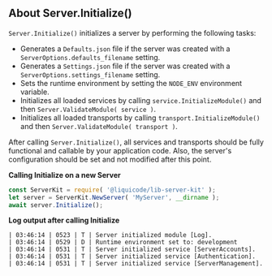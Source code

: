 
About Server.Initialize()
---------------------------------------------------------------------

`Server.Initialize()` initializes a server by performing the following tasks:
- Generates a `Defaults.json` file if the server was created with a `ServerOptions.defaults_filename` setting.
- Generates a `Settings.json` file if the server was created with a `ServerOptions.settings_filename` setting.
- Sets the runtime environment by setting the `NODE_ENV` environment variable.
- Initializes all loaded services by calling `service.InitializeModule()` and then `Server.ValidateModule( service )`.
- Initializes all loaded transports by calling `transport.InitializeModule()` and then `Server.ValidateModule( transport )`.

After calling `Server.Initialize()`, all services and transports should be fully functional and callable by your application code.
Also, the server's configuration should be set and not modified after this point.

**Calling Initialize on a new Server**

~~~javascript
const ServerKit = require( '@liquicode/lib-server-kit' );
let server = ServerKit.NewServer( 'MyServer', __dirname );
await server.Initialize();
~~~

**Log output after calling Initialize**

~~~
| 03:46:14 | 0523 | T | Server initialized module [Log].
| 03:46:14 | 0529 | D | Runtime environment set to: development
| 03:46:14 | 0531 | T | Server initialized service [ServerAccounts].
| 03:46:14 | 0531 | T | Server initialized service [Authentication].
| 03:46:14 | 0531 | T | Server initialized service [ServerManagement].
~~~


